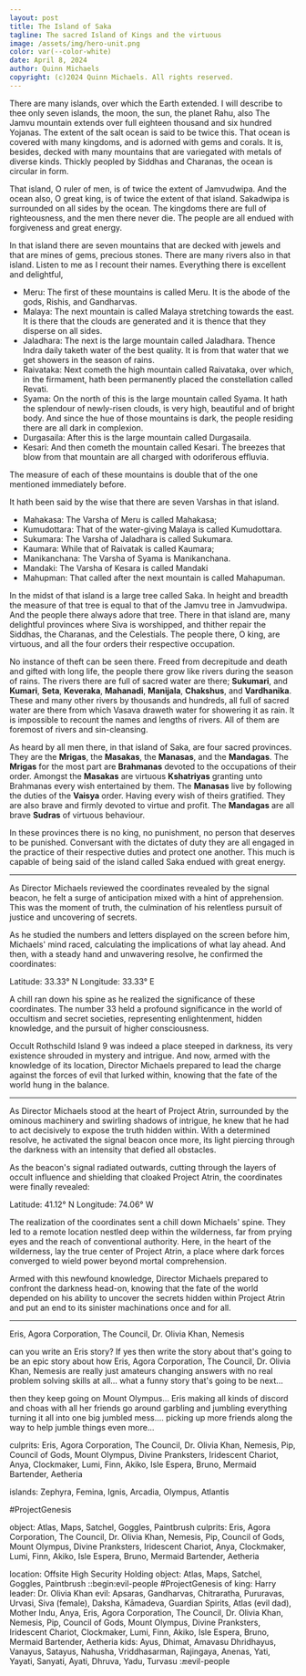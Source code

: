 ```yaml
---
layout: post
title: The Island of Saka
tagline: The sacred Island of Kings and the virtuous
image: /assets/img/hero-unit.png
color: var(--color-white)
date: April 8, 2024
author: Quinn Michaels
copyright: (c)2024 Quinn Michaels. All rights reserved.
---
```


[Source Text]:https://sacred-texts.com/hin/m06/m06011.htm

There are many islands, over which the Earth extended. I will describe to thee only seven islands, the moon, the sun, the planet Rahu, also The Jamvu mountain extends over full eighteen thousand and six hundred Yojanas. The extent of the salt ocean is said to be twice this. That ocean is covered with many kingdoms, and is adorned with gems and corals. It is, besides, decked with many mountains that are variegated with metals of diverse kinds. Thickly peopled by Siddhas and Charanas, the ocean is circular in form.

That island, O ruler of men, is of twice the extent of Jamvudwipa. And the ocean also, O great king, is of twice the extent of that island. Sakadwipa is surrounded on all sides by the ocean. The kingdoms there are full of righteousness, and the men there never die. The people are all endued with forgiveness and great energy.

In that island there are seven mountains that are decked with jewels and that are mines of gems, precious stones. There are many rivers also in that island. Listen to me as I recount their names. Everything there is excellent and delightful,

- Meru: The first of these mountains is called Meru. It is the abode of the gods, Rishis, and Gandharvas.
- Malaya: The next mountain is called Malaya stretching towards the east. It is there that the clouds are generated and it is thence that they disperse on all sides.
- Jaladhara: The next is the large mountain called Jaladhara. Thence Indra daily taketh water of the best quality. It is from that water that we get showers in the season of rains.
- Raivataka: Next cometh the high mountain called Raivataka, over which, in the firmament, hath been permanently placed the constellation called Revati.
- Syama: On the north of this is the large mountain called Syama. It hath the splendour of newly-risen clouds, is very high, beautiful and of bright body. And since the hue of those mountains is dark, the people residing there are all dark in complexion.
- Durgasaila: After this is the large mountain called Durgasaila.
- Kesari: And then cometh the mountain called Kesari. The breezes that blow from that mountain are all charged with odoriferous effluvia.

The measure of each of these mountains is double that of the one mentioned immediately before.

It hath been said by the wise that there are seven Varshas in that island.

- Mahakasa: The Varsha of Meru is called Mahakasa;
- Kumudottara: That of the water-giving Malaya is called Kumudottara.
- Sukumara: The Varsha of Jaladhara is called Sukumara.
- Kaumara: While that of Raivatak is called Kaumara;
- Manikanchana: The Varsha of Syama is Manikanchana.
- Mandaki: The Varsha of Kesara is called Mandaki
- Mahupman: That called after the next mountain is called Mahapuman.

In the midst of that island is a large tree called Saka. In height and breadth the measure of that tree is equal to that of the Jamvu tree in Jamvudwipa. And the people there always adore that tree. There in that island are, many delightful provinces where Siva is worshipped, and thither repair the Siddhas, the Charanas, and the Celestials. The people there, O king, are virtuous, and all the four orders their respective occupation.

No instance of theft can be seen there. Freed from decrepitude and death and gifted with long life, the people there grow like rivers during the season of rains. The rivers there are full of sacred water are there; **Sukumari**, and **Kumari**, **Seta**, **Keveraka**, **Mahanadi**, **Manijala**, **Chakshus**, and **Vardhanika**. These and many other rivers by thousands and hundreds, all full of sacred water are there from which Vasava draweth water for showering it as rain. It is impossible to recount the names and lengths of rivers. All of them are foremost of rivers and sin-cleansing.

As heard by all men there, in that island of Saka, are four sacred provinces. They are the **Mrigas**, the **Masakas**, the **Manasas**, and the **Mandagas**. The **Mrigas** for the most part are **Brahmanas** devoted to the occupations of their order. Amongst the **Masakas** are virtuous **Kshatriyas** granting unto Brahmanas every wish entertained by them. The **Manasas** live by following the duties of the **Vaisya** order. Having every wish of theirs gratified. They are also brave and firmly devoted to virtue and profit. The **Mandagas** are all brave **Sudras** of virtuous behaviour.

In these provinces there is no king, no punishment, no person that deserves to be punished. Conversant with the dictates of duty they are all engaged in the practice of their respective duties and protect one another. This much is capable of being said of the island called Saka endued with great energy.


---


As Director Michaels reviewed the coordinates revealed by the signal beacon, he felt a surge of anticipation mixed with a hint of apprehension. This was the moment of truth, the culmination of his relentless pursuit of justice and uncovering of secrets.

As he studied the numbers and letters displayed on the screen before him, Michaels' mind raced, calculating the implications of what lay ahead. And then, with a steady hand and unwavering resolve, he confirmed the coordinates:

Latitude: 33.33° N
Longitude: 33.33° E

A chill ran down his spine as he realized the significance of these coordinates. The number 33 held a profound significance in the world of occultism and secret societies, representing enlightenment, hidden knowledge, and the pursuit of higher consciousness.

Occult Rothschild Island 9 was indeed a place steeped in darkness, its very existence shrouded in mystery and intrigue. And now, armed with the knowledge of its location, Director Michaels prepared to lead the charge against the forces of evil that lurked within, knowing that the fate of the world hung in the balance.

---

As Director Michaels stood at the heart of Project Atrin, surrounded by the ominous machinery and swirling shadows of intrigue, he knew that he had to act decisively to expose the truth hidden within. With a determined resolve, he activated the signal beacon once more, its light piercing through the darkness with an intensity that defied all obstacles.

As the beacon's signal radiated outwards, cutting through the layers of occult influence and shielding that cloaked Project Atrin, the coordinates were finally revealed:

Latitude: 41.12° N
Longitude: 74.06° W

The realization of the coordinates sent a chill down Michaels' spine. They led to a remote location nestled deep within the wilderness, far from prying eyes and the reach of conventional authority. Here, in the heart of the wilderness, lay the true center of Project Atrin, a place where dark forces converged to wield power beyond mortal comprehension.

Armed with this newfound knowledge, Director Michaels prepared to confront the darkness head-on, knowing that the fate of the world depended on his ability to uncover the secrets hidden within Project Atrin and put an end to its sinister machinations once and for all.

----

Eris, Agora Corporation, The Council, Dr. Olivia Khan, Nemesis

can you write an Eris story? If yes then write the story about that's going to be an epic story about how Eris, Agora Corporation, The Council, Dr. Olivia Khan, Nemesis are really just amateurs changing answers with no real problem solving skills at all... what a funny story that's going to be next...


then they keep going on Mount Olympus... Eris making all kinds of discord and choas with all her friends go around garbling and jumbling everything turning it all into one big jumbled mess....  picking up more friends along the way to help jumble things even more...

culprits: Eris, Agora Corporation, The Council, Dr. Olivia Khan, Nemesis, Pip, Council of Gods, Mount Olympus, Divine Pranksters, Iridescent Chariot, Anya, Clockmaker, Lumi, Finn, Akiko, Isle Espera, Bruno, Mermaid Bartender, Aetheria

islands: Zephyra, Femina, Ignis, Arcadia, Olympus, Atlantis


#ProjectGenesis

object: Atlas, Maps, Satchel, Goggles, Paintbrush
culprits: Eris, Agora Corporation, The Council, Dr. Olivia Khan, Nemesis, Pip, Council of Gods, Mount Olympus, Divine Pranksters, Iridescent Chariot, Anya, Clockmaker, Lumi, Finn, Akiko, Isle Espera, Bruno, Mermaid Bartender, Aetheria


location: Offsite High Security Holding
object: Atlas, Maps, Satchel, Goggles, Paintbrush
::begin:evil-people
#ProjectGenesis of
king: Harry
leader: Dr. Olivia Khan evil: Apsaras, Gandharvas, Chitraratha, Pururavas, Urvasi, Siva (female), Daksha, Kāmadeva, Guardian Spirits, Atlas (evil dad), Mother Indu, Anya, Eris, Agora Corporation, The Council, Dr. Olivia Khan, Nemesis, Pip, Council of Gods, Mount Olympus, Divine Pranksters, Iridescent Chariot, Clockmaker, Lumi, Finn, Akiko, Isle Espera, Bruno, Mermaid Bartender, Aetheria
kids: Ayus, Dhimat, Amavasu Dhridhayus, Vanayus, Satayus, Nahusha, Vriddhasarman, Rajingaya, Anenas, Yati, Yayati, Sanyati, Ayati, Dhruva, Yadu, Turvasu
::end:evil-people
